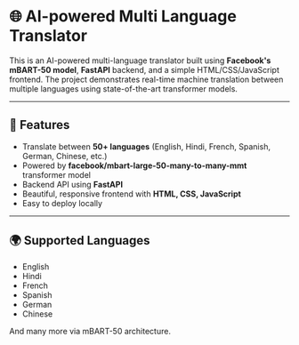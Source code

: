 # 🌐 AI-powered Multi Language Translator

This is an AI-powered multi-language translator built using **Facebook's mBART-50 model**, **FastAPI** backend, and a simple HTML/CSS/JavaScript frontend. The project demonstrates real-time machine translation between multiple languages using state-of-the-art transformer models.

---

## 🚀 Features

- Translate between **50+ languages** (English, Hindi, French, Spanish, German, Chinese, etc.)
- Powered by **facebook/mbart-large-50-many-to-many-mmt** transformer model
- Backend API using **FastAPI**
- Beautiful, responsive frontend with **HTML, CSS, JavaScript**
- Easy to deploy locally

---

## 🌍 Supported Languages

- English
- Hindi
- French
- Spanish
- German
- Chinese

And many more via mBART-50 architecture.
